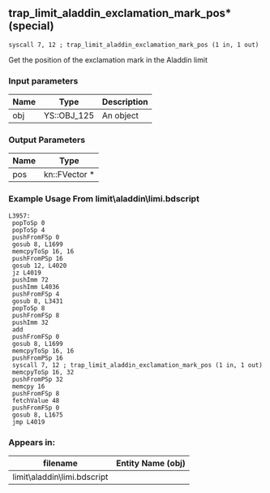 ## trap_limit_aladdin_exclamation_mark_pos* (special)

`syscall 7, 12 ; trap_limit_aladdin_exclamation_mark_pos (1 in, 1 out)`

Get the position of the exclamation mark in the Aladdin limit

### Input parameters
| Name | Type | Description
|------|------|------------
| obj   | YS::OBJ_125   | An object


### Output Parameters
| Name | Type
|------|-----
| pos   | kn::FVector *   
### Example Usage From limit\aladdin\limi.bdscript
```plaintext
L3957:
 popToSp 0
 popToSp 4
 pushFromFSp 0
 gosub 8, L1699
 memcpyToSp 16, 16
 pushFromPSp 16
 gosub 12, L4020
 jz L4019
 pushImm 72
 pushImm L4036
 pushFromFSp 4
 gosub 8, L3431
 popToSp 8
 pushFromFSp 8
 pushImm 32
 add 
 pushFromFSp 0
 gosub 8, L1699
 memcpyToSp 16, 16
 pushFromPSp 16
 syscall 7, 12 ; trap_limit_aladdin_exclamation_mark_pos (1 in, 1 out)
 memcpyToSp 16, 32
 pushFromPSp 32
 memcpy 16
 pushFromFSp 8
 fetchValue 48
 pushFromFSp 0
 gosub 8, L1675
 jmp L4019
```


### Appears in:
| filename | Entity Name (obj)
|----------|-------------
| limit\aladdin\limi.bdscript       |           



